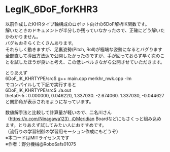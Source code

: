 # LegIK_6DoF_forKHR3
以前作成したKHRタイプ軸構成のロボット向けの6DoF解析IK関数です。  
解いたときのドキュメントが半分しか残っていなかったので、正確にどう解いたかわかりません。  
バグもおそらくたくさんあります。  
それらしく動きますが、足裏姿勢(Pitch, Roll)が極端な姿勢になるとバグります 
全部直して導出方法込で公開したかったのですが、手が回っておらず早く次のことを試したほうが良いと考え、この低レベルさながら公開させていただきます。  

とりあえず  
6DoF_IK_KHRTYPE/src$ g++ main.cpp merkhr_nwk.cpp  -lm  
でコンパイルして下記で実行すると  
6DoF_IK_KHRTYPE/src$ ./a.out  
theta0~5 : 0.000000, 0.046220, 1.337030. -2.674060. 1.337030, -0.044627  
と関節角が表示されるようになっています。  
  
数値解手法と比較して計算量が軽いので、二名川さん（https://x.com/Ninagawa123）のMeridian Boardなどにもさくっと組み込めます。とりあえず試してみたい人におすすめです。  
（流行りの学習制御の学習用モーション作成にもどうぞ）  
※本コードはMITライセンスです  
※作者：野分機械@RoboSafs01075
